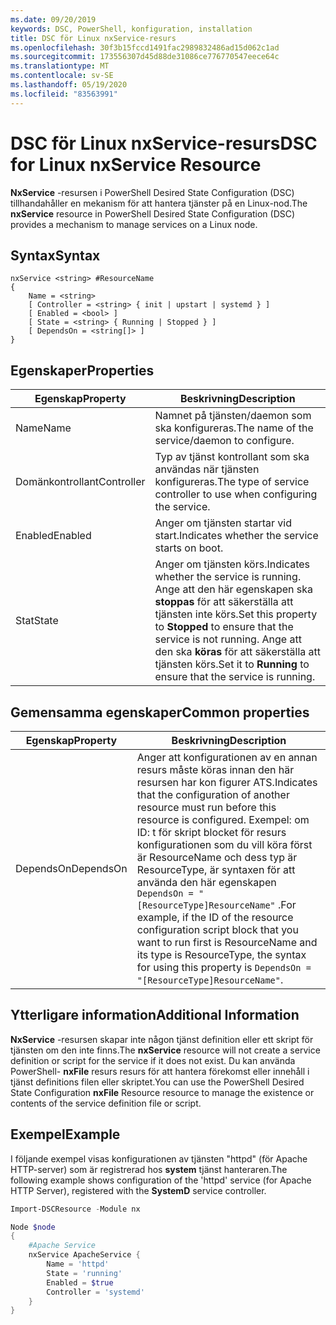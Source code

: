 ```yaml
---
ms.date: 09/20/2019
keywords: DSC, PowerShell, konfiguration, installation
title: DSC för Linux nxService-resurs
ms.openlocfilehash: 30f3b15fccd1491fac2989832486ad15d062c1ad
ms.sourcegitcommit: 173556307d45d88de31086ce776770547eece64c
ms.translationtype: MT
ms.contentlocale: sv-SE
ms.lasthandoff: 05/19/2020
ms.locfileid: "83563991"
---
```

# <a name="dsc-for-linux-nxservice-resource"></a><span data-ttu-id="12ab2-103">DSC för Linux nxService-resurs</span><span class="sxs-lookup"><span data-stu-id="12ab2-103">DSC for Linux nxService Resource</span></span>

<span data-ttu-id="12ab2-104">**NxService** -resursen i PowerShell Desired State Configuration (DSC) tillhandahåller en mekanism för att hantera tjänster på en Linux-nod.</span><span class="sxs-lookup"><span data-stu-id="12ab2-104">The **nxService** resource in PowerShell Desired State Configuration (DSC) provides a mechanism to manage services on a Linux node.</span></span>

## <a name="syntax"></a><span data-ttu-id="12ab2-105">Syntax</span><span class="sxs-lookup"><span data-stu-id="12ab2-105">Syntax</span></span>

```Syntax
nxService <string> #ResourceName
{
    Name = <string>
    [ Controller = <string> { init | upstart | systemd } ]
    [ Enabled = <bool> ]
    [ State = <string> { Running | Stopped } ]
    [ DependsOn = <string[]> ]
}
```

## <a name="properties"></a><span data-ttu-id="12ab2-106">Egenskaper</span><span class="sxs-lookup"><span data-stu-id="12ab2-106">Properties</span></span>

|<span data-ttu-id="12ab2-107">Egenskap</span><span class="sxs-lookup"><span data-stu-id="12ab2-107">Property</span></span> |<span data-ttu-id="12ab2-108">Beskrivning</span><span class="sxs-lookup"><span data-stu-id="12ab2-108">Description</span></span> |
|---|---|
|<span data-ttu-id="12ab2-109">Name</span><span class="sxs-lookup"><span data-stu-id="12ab2-109">Name</span></span> |<span data-ttu-id="12ab2-110">Namnet på tjänsten/daemon som ska konfigureras.</span><span class="sxs-lookup"><span data-stu-id="12ab2-110">The name of the service/daemon to configure.</span></span> |
|<span data-ttu-id="12ab2-111">Domänkontrollant</span><span class="sxs-lookup"><span data-stu-id="12ab2-111">Controller</span></span> |<span data-ttu-id="12ab2-112">Typ av tjänst kontrollant som ska användas när tjänsten konfigureras.</span><span class="sxs-lookup"><span data-stu-id="12ab2-112">The type of service controller to use when configuring the service.</span></span> |
|<span data-ttu-id="12ab2-113">Enabled</span><span class="sxs-lookup"><span data-stu-id="12ab2-113">Enabled</span></span> |<span data-ttu-id="12ab2-114">Anger om tjänsten startar vid start.</span><span class="sxs-lookup"><span data-stu-id="12ab2-114">Indicates whether the service starts on boot.</span></span> |
|<span data-ttu-id="12ab2-115">Stat</span><span class="sxs-lookup"><span data-stu-id="12ab2-115">State</span></span> |<span data-ttu-id="12ab2-116">Anger om tjänsten körs.</span><span class="sxs-lookup"><span data-stu-id="12ab2-116">Indicates whether the service is running.</span></span> <span data-ttu-id="12ab2-117">Ange att den här egenskapen ska **stoppas** för att säkerställa att tjänsten inte körs.</span><span class="sxs-lookup"><span data-stu-id="12ab2-117">Set this property to **Stopped** to ensure that the service is not running.</span></span> <span data-ttu-id="12ab2-118">Ange att den ska **köras** för att säkerställa att tjänsten körs.</span><span class="sxs-lookup"><span data-stu-id="12ab2-118">Set it to **Running** to ensure that the service is running.</span></span> |

## <a name="common-properties"></a><span data-ttu-id="12ab2-119">Gemensamma egenskaper</span><span class="sxs-lookup"><span data-stu-id="12ab2-119">Common properties</span></span>

|<span data-ttu-id="12ab2-120">Egenskap</span><span class="sxs-lookup"><span data-stu-id="12ab2-120">Property</span></span> |<span data-ttu-id="12ab2-121">Beskrivning</span><span class="sxs-lookup"><span data-stu-id="12ab2-121">Description</span></span> |
|---|---|
|<span data-ttu-id="12ab2-122">DependsOn</span><span class="sxs-lookup"><span data-stu-id="12ab2-122">DependsOn</span></span> |<span data-ttu-id="12ab2-123">Anger att konfigurationen av en annan resurs måste köras innan den här resursen har kon figurer ATS.</span><span class="sxs-lookup"><span data-stu-id="12ab2-123">Indicates that the configuration of another resource must run before this resource is configured.</span></span> <span data-ttu-id="12ab2-124">Exempel: om ID: t för skript blocket för resurs konfigurationen som du vill köra först är ResourceName och dess typ är ResourceType, är syntaxen för att använda den här egenskapen `DependsOn = "[ResourceType]ResourceName"` .</span><span class="sxs-lookup"><span data-stu-id="12ab2-124">For example, if the ID of the resource configuration script block that you want to run first is ResourceName and its type is ResourceType, the syntax for using this property is `DependsOn = "[ResourceType]ResourceName"`.</span></span> |

## <a name="additional-information"></a><span data-ttu-id="12ab2-125">Ytterligare information</span><span class="sxs-lookup"><span data-stu-id="12ab2-125">Additional Information</span></span>

<span data-ttu-id="12ab2-126">**NxService** -resursen skapar inte någon tjänst definition eller ett skript för tjänsten om den inte finns.</span><span class="sxs-lookup"><span data-stu-id="12ab2-126">The **nxService** resource will not create a service definition or script for the service if it does not exist.</span></span> <span data-ttu-id="12ab2-127">Du kan använda PowerShell- **nxFile** resurs resurs för att hantera förekomst eller innehåll i tjänst definitions filen eller skriptet.</span><span class="sxs-lookup"><span data-stu-id="12ab2-127">You can use the PowerShell Desired State Configuration **nxFile** Resource resource to manage the existence or contents of the service definition file or script.</span></span>

## <a name="example"></a><span data-ttu-id="12ab2-128">Exempel</span><span class="sxs-lookup"><span data-stu-id="12ab2-128">Example</span></span>

<span data-ttu-id="12ab2-129">I följande exempel visas konfigurationen av tjänsten "httpd" (för Apache HTTP-server) som är registrerad hos **system** tjänst hanteraren.</span><span class="sxs-lookup"><span data-stu-id="12ab2-129">The following example shows configuration of the 'httpd' service (for Apache HTTP Server), registered with the **SystemD** service controller.</span></span>

```powershell
Import-DSCResource -Module nx

Node $node
{
    #Apache Service
    nxService ApacheService {
        Name = 'httpd'
        State = 'running'
        Enabled = $true
        Controller = 'systemd'
    }
}
```
